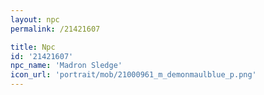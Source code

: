 ```yaml
---
layout: npc
permalink: /21421607

title: Npc
id: '21421607'
npc_name: 'Madron Sledge'
icon_url: 'portrait/mob/21000961_m_demonmaulblue_p.png'
---
```

